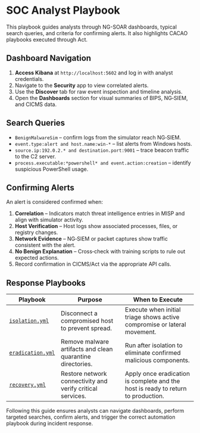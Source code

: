 # SOC Analyst Playbook

This playbook guides analysts through NG-SOAR dashboards, typical search queries, and criteria for confirming alerts. It also highlights CACAO playbooks executed through Act.

## Dashboard Navigation

1. **Access Kibana** at `http://localhost:5602` and log in with analyst credentials.
2. Navigate to the **Security** app to view correlated alerts.
3. Use the **Discover** tab for raw event inspection and timeline analysis.
4. Open the **Dashboards** section for visual summaries of BIPS, NG‑SIEM, and CICMS data.

## Search Queries

- `BenignMalwareSim` – confirm logs from the simulator reach NG‑SIEM.
- `event.type:alert and host.name:win-*` – list alerts from Windows hosts.
- `source.ip:192.0.2.* and destination.port:9001` – trace beacon traffic to the C2 server.
- `process.executable:*powershell* and event.action:creation` – identify suspicious PowerShell usage.

## Confirming Alerts

An alert is considered confirmed when:

1. **Correlation** – Indicators match threat intelligence entries in MISP and align with simulator activity.
2. **Host Verification** – Host logs show associated processes, files, or registry changes.
3. **Network Evidence** – NG‑SIEM or packet captures show traffic consistent with the alert.
4. **No Benign Explanation** – Cross‑check with training scripts to rule out expected actions.
5. Record confirmation in CICMS/Act via the appropriate API calls.

## Response Playbooks

| Playbook | Purpose | When to Execute |
|---------|---------|----------------|
| [`isolation.yml`](../subcase_1c/playbooks/isolation.yml) | Disconnect a compromised host to prevent spread. | Execute when initial triage shows active compromise or lateral movement. |
| [`eradication.yml`](../subcase_1c/playbooks/eradication.yml) | Remove malware artifacts and clean quarantine directories. | Run after isolation to eliminate confirmed malicious components. |
| [`recovery.yml`](../subcase_1c/playbooks/recovery.yml) | Restore network connectivity and verify critical services. | Apply once eradication is complete and the host is ready to return to production. |

Following this guide ensures analysts can navigate dashboards, perform targeted searches, confirm alerts, and trigger the correct automation playbook during incident response.

